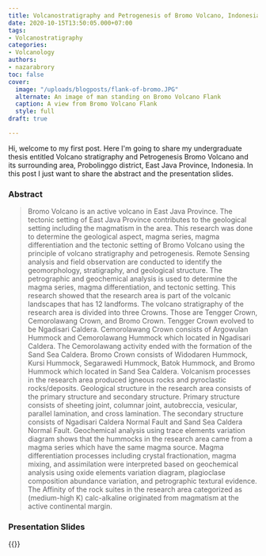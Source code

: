 ```yaml
---
title: Volcanostratigraphy and Petrogenesis of Bromo Volcano, Indonesia
date: 2020-10-15T13:50:05.000+07:00
tags:
- Volcanostratigraphy
categories:
- Volcanology
authors:
- nazarabrory
toc: false
cover:
  image: "/uploads/blogposts/flank-of-bromo.JPG"
  alternate: An image of man standing on Bromo Volcano Flank
  caption: A view from Bromo Volcano Flank
  style: full
draft: true

---
```


Hi, welcome to my first post. Here I'm going to share my undergraduate thesis entitled Volcano stratigraphy and Petrogenesis Bromo Volcano and its surrounding area, Probolinggo district, East Java Province, Indonesia. In this post I just want to share the abstract and the presentation slides. 

### Abstract

> Bromo Volcano is an active volcano in East Java Province. The tectonic setting of East Java Province contributes to the geological setting including the magmatism in the area. This research was done to determine the geological aspect, magma series, magma differentiation and the tectonic setting of Bromo Volcano using the principle of volcano stratigraphy and petrogenesis. Remote Sensing analysis and field observation are conducted to identify the geomorphology, stratigraphy, and geological structure. The petrographic and geochemical analysis is used to determine the magma series, magma differentiation, and tectonic setting. This research showed that the research area is part of the volcanic landscapes that has 12 landforms. The volcano stratigraphy of the research area is divided into three Crowns. Those are Tengger Crown, Cemorolawang Crown, and Bromo Crown. Tengger Crown evolved to be Ngadisari Caldera. Cemorolawang Crown consists of Argowulan Hummock and Cemorolawang Hummock which located in Ngadisari Caldera. The Cemorolawang activity ended with the formation of the Sand Sea Caldera. Bromo Crown consists of Widodaren Hummock, Kursi Hummock, Segarawedi Hummock, Batok Hummock, and Bromo Hummock which located in Sand Sea Caldera. Volcanism processes in the research area produced igneous rocks and pyroclastic rocks/deposits. Geological structure in the research area consists of the primary structure and secondary structure. Primary structure consists of sheeting joint, columnar joint, autobreccia, vesicular, parallel lamination, and cross lamination. The secondary structure consists of Ngadisari Caldera Normal Fault and Sand Sea Caldera Normal Fault. Geochemical analysis using trace elements variation diagram shows that the hummocks in the research area came from a magma series which have the same magma source. Magma differentiation processes including crystal fractionation, magma mixing, and assimilation were interpreted based on geochemical analysis using oxide elements variation diagram, plagioclase composition abundance variation, and petrographic textural evidence. The Affinity of the rock suites in the research area categorized as (medium-high K) calc-alkaline originated from magmatism at the active continental margin.

### Presentation Slides

{{<gslides src="https://docs.google.com/presentation/d/e/2PACX-1vQll2WwKJ0BdshpIg0jojtgd4iOVUn_A8lu_rsZnUzye3I49hfMS2c4OA-rQbF1uw/embed?start=false&loop=false&delayms=3000">}}